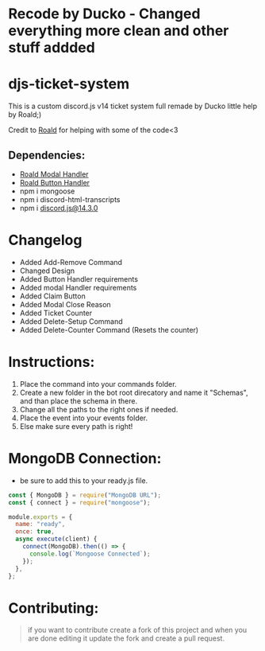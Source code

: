 # Recode by Ducko - Changed everything more clean and other stuff addded

# djs-ticket-system
This is a custom discord.js v14 ticket system full remade by Ducko little help by Roald;) 

Credit to [Roald](https://github.com/RoaldDahl) for helping with some of the code<3

## Dependencies:
-  [Roald Modal Handler](https://github.com/RoaldDahl/Modal-Handler)
-  [Roald Button Handler](https://github.com/RoaldDahl/Button-Handler)
-  npm i mongoose
-  npm i discord-html-transcripts
-  npm i discord.js@14.3.0

# Changelog
- Added Add-Remove Command
- Changed Design
- Added Button Handler requirements
- Added modal Handler requirements
- Added Claim Button
- Added Modal Close Reason
- Added Ticket Counter
- Added Delete-Setup Command
- Added Delete-Counter Command (Resets the counter)

# Instructions:
1) Place the command into your commands folder.
2) Create a new folder in the bot root direcatory and name it "Schemas", and than place the schema in there.
3) Change all the paths to the right ones if needed.
4) Place the event into your events folder.
5) Else make sure every path is right!

# MongoDB Connection:
- be sure to add this to your ready.js file.
```js
const { MongoDB } = require("MongoDB URL");
const { connect } = require("mongoose");

module.exports = {
  name: "ready",
  once: true,
  async execute(client) {
    connect(MongoDB).then(() => {
      console.log(`Mongoose Connected`);
    });
  },
};
```

# Contributing:
> if you want to contribute create a fork of this project and when you are done editing it update the fork and create a pull request.
